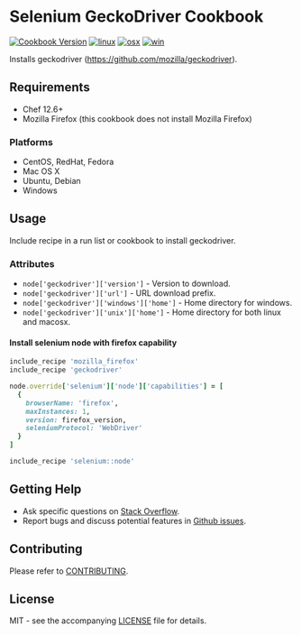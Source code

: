 # Selenium GeckoDriver Cookbook

[![Cookbook Version](http://img.shields.io/cookbook/v/geckodriver.svg?style=flat-square)][cookbook]
[![linux](http://img.shields.io/travis/dhoer/chef-geckodriver/master.svg?label=linux&style=flat-square)][linux]
[![osx](http://img.shields.io/travis/dhoer/chef-geckodriver/macosx.svg?label=macosx&style=flat-square)][osx]
[![win](https://img.shields.io/appveyor/ci/dhoer/chef-geckodriver/master.svg?label=windows&style=flat-square)][win]

[cookbook]: https://supermarket.chef.io/cookbooks/geckodriver
[linux]: https://travis-ci.org/dhoer/chef-geckodriver
[osx]: https://travis-ci.org/dhoer/chef-geckodriver/branches
[win]: https://ci.appveyor.com/project/dhoer/chef-geckodriver

Installs geckodriver (https://github.com/mozilla/geckodriver). 

## Requirements

- Chef 12.6+
- Mozilla Firefox (this cookbook does not install Mozilla Firefox)

### Platforms

- CentOS, RedHat, Fedora
- Mac OS X
- Ubuntu, Debian
- Windows

## Usage

Include recipe in a run list or cookbook to install geckodriver.

### Attributes

- `node['geckodriver']['version']` - Version to download. 
- `node['geckodriver']['url']` -  URL download prefix. 
- `node['geckodriver']['windows']['home']` - Home directory for windows. 
- `node['geckodriver']['unix']['home']` - Home directory for both linux and macosx. 

#### Install selenium node with firefox capability

```ruby
include_recipe 'mozilla_firefox'
include_recipe 'geckodriver'

node.override['selenium']['node']['capabilities'] = [
  {
    browserName: 'firefox',
    maxInstances: 1,
    version: firefox_version,
    seleniumProtocol: 'WebDriver'
  }
]

include_recipe 'selenium::node'
```

## Getting Help

- Ask specific questions on [Stack Overflow](http://stackoverflow.com/questions/tagged/marionette+driver).
- Report bugs and discuss potential features in [Github issues](https://github.com/dhoer/chef-geckodriver/issues).

## Contributing

Please refer to [CONTRIBUTING](https://github.com/dhoer/chef-geckodriver/graphs/contributors).

## License

MIT - see the accompanying [LICENSE](https://github.com/dhoer/chef-geckodriver/blob/master/LICENSE.md) file for 
details.
